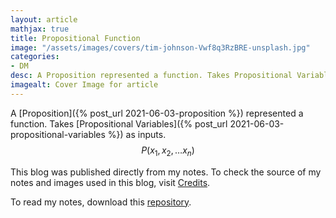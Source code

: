 ```yaml
---
layout: article
mathjax: true
title: Propositional Function
image: "/assets/images/covers/tim-johnson-Vwf8q3RzBRE-unsplash.jpg"
categories:
- DM
desc: A Proposition represented a function. Takes Propositional Variables as inputs. 
imagealt: Cover Image for article
---
```


A [Proposition]({% post_url 2021-06-03-proposition %}) represented a function. Takes [Propositional Variables]({% post_url 2021-06-03-propositional-variables %}) as inputs.
$$P(x_1, x_2, \dots x_n)$$

























































































































































































































































































































































































































This blog was published directly from my notes.
To check the source of my notes and images used in this blog, visit <a href="/credits.html" target="_blank">Credits</a>.

To read my notes, download this <a href="https://github.com/bovem/CS" target="blank">repository</a>.